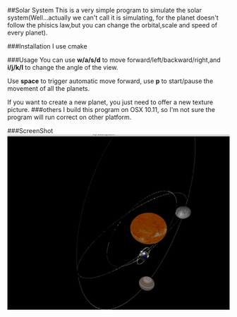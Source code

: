 ##Solar System
This is a very simple program to simulate the solar system(Well...actually we can't call it is simulating, for the planet doesn't follow the phisics law,but you can change the orbital,scale and speed of every planet).

###Installation
I use cmake

###Usage
You can use **w/a/s/d** to move forward/left/backward/right,and **i/j/k/l** to change the angle of the view.

Use **space** to trigger automatic move forward, use **p** to start/pause the movement of all the planets.

If you want to create a new planet, you just need to offer a new texture picture.
###others
I build this program on OSX 10.11, so I'm not sure the program will run correct on other platform.

###ScreenShot
![screenshot](ScreenShot.png)

